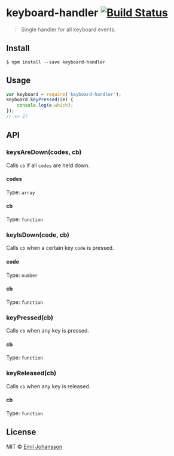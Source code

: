 # keyboard-handler [![Build Status](https://travis-ci.org/emiljohansson/keyboard-handler.svg?branch=master)](https://travis-ci.org/emiljohansson/keyboard-handler)

> Single handler for all keyboard events.

## Install

```
$ npm install --save keyboard-handler
```

## Usage

```js
var keyboard = require('keyboard-handler');
keyboard.keyPressed((e) {
    console.log(e.which);
});
// => 27
```

## API

### keysAreDown(codes, cb)

Calls `cb` if all `codes` are held down.

#### codes

Type: `array`

#### cb

Type: `function`

### keyIsDown(code, cb)

Calls `cb` when a certain key `code` is pressed.

#### code

Type: `number`

#### cb

Type: `function`

### keyPressed(cb)

Calls `cb` when any key is pressed.

#### cb

Type: `function`

### keyReleased(cb)

Calls `cb` when any key is released.

#### cb

Type: `function`

## License

MIT © [Emil Johansson](http://emiljohansson.se)
